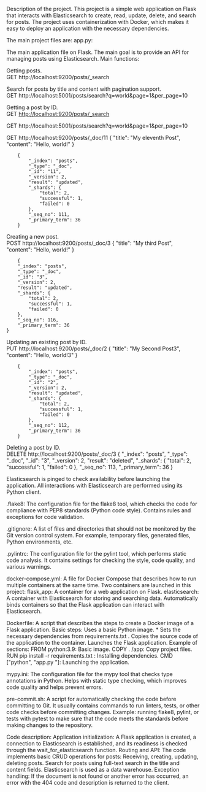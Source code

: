 Description of the project.
This project is a simple web application on Flask that interacts with Elasticsearch to create,
read, update, delete, and search for posts.
The project uses containerization with Docker, which makes it easy to deploy an application with the necessary dependencies.

The main project files are:
app.py:

The main application file on Flask. 
The main goal is to provide an API for managing posts using Elasticsearch. 
Main functions: 

Getting posts. <br>
GET http://localhost:9200/posts/_search

Search for posts by title and content with pagination support. <br>
GET http://localhost:5001/posts/search?q=world&page=1&per_page=10

Getting a post by ID. <br>
GET <http://localhost:9200/posts/_search>

GET http://localhost:5001/posts/search?q=world&page=1&per_page=10

GET http://localhost:9200/posts/_doc/11
    {
        "title": "My eleventh Post",
        "content": "Hello, world!"
    }

        {
            "_index": "posts",
            "_type": "_doc",
            "_id": "11",
            "_version": 2,
            "result": "updated",
            "_shards": {
                "total": 2,
                "successful": 1,
                "failed": 0
            },
            "_seq_no": 111,
            "_primary_term": 36
        }

Creating a new post. <br>
POST http://localhost:9200/posts/_doc/3
    {
        "title": "My third Post",
        "content": "Hello, world!"
    }

        {
        "_index": "posts",
        "_type": "_doc",
        "_id": "3",
        "_version": 2,
        "result": "updated",
        "_shards": {
            "total": 2,
            "successful": 1,
            "failed": 0
        },
        "_seq_no": 116,
        "_primary_term": 36
    }

Updating an existing post by ID. <br>
PUT http://localhost:9200/posts/_doc/2
    {
        "title": "My Second Post3",
        "content": "Hello, world!3"
    }

        {
            "_index": "posts",
            "_type": "_doc",
            "_id": "2",
            "_version": 2,
            "result": "updated",
            "_shards": {
                "total": 2,
                "successful": 1,
                "failed": 0
            },
            "_seq_no": 112,
            "_primary_term": 36
        }

Deleting a post by ID. <br>
DELETE http://localhost:9200/posts/_doc/3
    {
        "_index": "posts",
        "_type": "_doc",
        "_id": "3",
        "_version": 2,
        "result": "deleted",
        "_shards": {
            "total": 2,
            "successful": 1,
            "failed": 0
        },
        "_seq_no": 113,
        "_primary_term": 36
    }

Elasticsearch is pinged to check availability before launching the application.
All interactions with Elasticsearch are performed using its Python client.


.flake8:
The configuration file for the flake8 tool, which checks the code for compliance with PEP8 standards (Python code style).
Contains rules and exceptions for code validation.


.gitignore:
A list of files and directories that should not be monitored by the Git version control system.
For example, temporary files, generated files, Python environments, etc.


.pylintrc:
The configuration file for the pylint tool, which performs static code analysis.
It contains settings for checking the style, code quality, and various warnings.


docker-compose.yml:
A file for Docker Compose that describes how to run multiple containers at the same time.
Two containers are launched in this project:
    flask_app: A container for a web application on Flask.
    elasticsearch: A container with Elasticsearch for storing and searching data.
Automatically binds containers so that the Flask application can interact with Elasticsearch.


Dockerfile:
A script that describes the steps to create a Docker image of a Flask application.
Basic steps:
    Uses a basic Python image.
    * Sets the necessary dependencies from requirements.txt .
    Copies the source code of the application to the container.
    Launches the Flask application.
Example of sections:
    FROM python:3.9: Basic image.
    COPY . /app: Copy project files.
    RUN pip install -r requirements.txt : Installing dependencies.
    CMD ["python", "app.py "]: Launching the application.


mypy.ini:
The configuration file for the mypy tool that checks type annotations in Python.
Helps with static type checking, which improves code quality and helps prevent errors.


pre-commit.sh:
A script for automatically checking the code before committing to Git.
It usually contains commands to run linters, tests, or other code checks before committing changes.
Example: running flake8, pylint, or tests with pytest to make sure that the code meets the standards before making changes to the repository.


Code description:
Application initialization: A Flask application is created, a connection to Elasticsearch is established, and its readiness is checked through the wait_for_elasticsearch function.
Routing and API:
    The code implements basic CRUD operations for posts:
        Receiving, creating, updating, deleting posts.
        Search for posts using full-text search in the title and content fields.
    Elasticsearch is used as a data warehouse.
Exception handling: If the document is not found or another error has occurred, an error with the 404 code and description is returned to the client.
